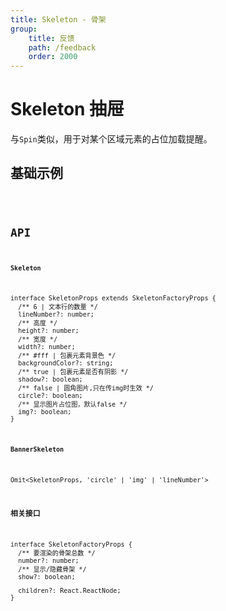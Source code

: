 ```yaml
---
title: Skeleton - 骨架
group:
    title: 反馈
    path: /feedback
    order: 2000
---
```


# Skeleton 抽屉

与`Spin`类似，用于对某个区域元素的占位加载提醒。

## 基础示例
<code src="./demo.tsx" />

## API
**`Skeleton`**
```tsx | pure
interface SkeletonProps extends SkeletonFactoryProps {
  /** 6 | 文本行的数量 */
  lineNumber?: number;
  /** 高度 */
  height?: number;
  /** 宽度 */
  width?: number;
  /** #fff | 包裹元素背景色 */
  backgroundColor?: string;
  /** true | 包裹元素是否有阴影 */
  shadow?: boolean;
  /** false | 圆角图片,只在传img时生效 */
  circle?: boolean;
  /** 显示图片占位图，默认false */
  img?: boolean;
}
```

**`BannerSkeleton`**
```tsx | pure
Omit<SkeletonProps, 'circle' | 'img' | 'lineNumber'>
```


**相关接口**
```tsx | pure
interface SkeletonFactoryProps {
  /** 要渲染的骨架总数 */
  number?: number;
  /** 显示/隐藏骨架 */
  show?: boolean;

  children?: React.ReactNode;
}
```











